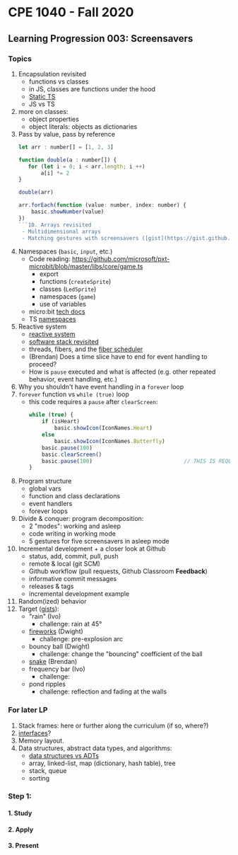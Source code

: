 # CPE 1040 - Fall 2020

## Learning Progression 003: Screensavers

### Topics

1. Encapsulation revisited  
   - functions vs classes   
   - in JS, classes are functions under the hood  
   - [Static TS](https://www.microsoft.com/en-us/research/publication/static-typescript/)   
   - JS vs TS  
2. more on classes:  
   - object properties  
   - object literals: objects as dictionaries  
3. Pass by value, pass by reference  
   ```javascript
   let arr : number[] = [1, 2, 3]

   function double(a : number[]) {
      for (let i = 0; i < arr.length; i ++)
          a[i] *= 2
   }

   double(arr)

   arr.forEach(function (value: number, index: number) {
       basic.showNumber(value)    
   })
   ```10. Arrays revisited  
    - Multidimensional arrays   
    - Matching gestures with screensavers ([gist](https://gist.github.com/ivogeorg/efa6747383323654b3556e3c3470efa6))   
4. Namespaces (`basic`, `input`, etc.)  
   - Code reading: https://github.com/microsoft/pxt-microbit/blob/master/libs/core/game.ts  
     - export  
     - functions (`createSprite`)  
     - classes (`LedSprite`)  
     - namespaces (`game`)  
     - use of variables  
   - micro:bit [tech docs](https://makecode.com/docs)  
   - TS [namespaces](https://www.typescriptlang.org/docs/handbook/namespaces.html)  
5. Reactive system  
   - [reactive system](https://makecode.microbit.org/device/reactive)  
   - [software stack revisited](https://mattwarren.org/2017/11/28/Exploring-the-BBC-microbit-Software-Stack/)  
   - threads, fibers, and the [fiber scheduler](https://lancaster-university.github.io/microbit-docs/advanced/)  
   - (Brendan) Does a time slice have to end for event handling to proceed?  
   - How is `pause` executed and what is affected (e.g. other repeated behavior, event handling, etc.)
6. Why you shouldn't have event handling in a `forever` loop  
7. `forever` function vs `while (true)` loop  
   - this code requires a `pause` after `clearScreen`:
     ```javascript
     while (true) {
         if (isHeart)                                             
             basic.showIcon(IconNames.Heart)
         else
             basic.showIcon(IconNames.Butterfly)
         basic.pause(100)
         basic.clearScreen()
         basic.pause(100)                             // THIS IS REQUIRED TO SEE THE ICON BLINK
     }
     ```
8. Program structure  
   - global vars  
   - function and class declarations  
   - event handlers  
   - forever loops  
9. Divide & conquer: program decomposition:  
   - 2 "modes": working and asleep  
   - code writing in working mode  
   - 5 gestures for five screensavers in asleep mode  
10. Incremental development + a closer look at Github  
    - status, add, commit, pull, push  
    - remote & local (git SCM)  
    - Github workflow (pull requests, Github Classroom **Feedback**)  
    - informative commit messages  
    - releases & tags  
    - incremental development example
11. Random(ized) behavior  
12. Target ([gists](https://gist.github.com/ivogeorg)):   
    - "rain" (Ivo)  
      - challenge: rain at 45°
    - [fireworks](https://github.com/Introduction-to-Computer-Engineering/screensavers-for-the-micro-bit-AKA-turtle/blob/master/screensaver.js) (Dwight)  
      - challenge: pre-explosion arc  
    - bouncy ball (Dwight)  
      - challenge: change the "bouncing" coefficient of the ball  
    - [snake](https://github.com/iconoptic/snake-microbit/blob/master/snake.js) (Brendan)  
    - frequency bar (Ivo)
      - challenge: 
    - pond ripples  
      - challenge: reflection and fading at the walls  
    
### For later LP
1. Stack frames: here or further along the curriculum (if so, where?)   
2. [interfaces](https://makecode.microbit.org/javascript/interfaces)?  
3. Memory layout.  
4. Data structures, abstract data types, and algorithms:  
   - [data structures vs ADTs](https://www.google.com/search?q=data+structure+vs+abstract+data+type&oq=data+structure+vs+&aqs=chrome.0.0l2j69i57j0l5.4669j0j7&sourceid=chrome&ie=UTF-8)  
   - array, linked-list, map (dictionary, hash table), tree   
   - stack, queue  
   - sorting  
   
   

### Step 1: 

#### 1. Study
#### 2. Apply
#### 3. Present
